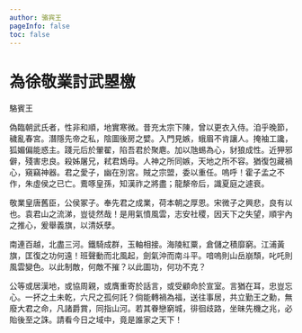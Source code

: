 ```yaml
---
author: 骆宾王
pageInfo: false
toc: false
---
```


<div class="heti heti--vertical">

# 為徐敬業討武曌檄

駱賓王

偽臨朝武氏者，性非和順，地實寒微。昔充太宗下陳，曾以更衣入侍。洎乎晚節，穢亂春宮。潛隱先帝之私，陰圖後房之嬖。入門見嫉，蛾眉不肯讓人。掩袖工讒，狐媚偏能惑主。踐元后於翬翟，陷吾君於聚麀。加以虺蜴為心，豺狼成性。近狎邪僻，殘害忠良。殺姊屠兄，弒君鴆母。人神之所同嫉，天地之所不容。猶復包藏禍心，窺竊神器。君之愛子，幽在別宮。賊之宗盟，委以重任。嗚呼！霍子孟之不作，朱虛侯之已亡。鷰啄皇孫，知漢祚之將盡；龍漦帝后，識夏庭之遽衰。

敬業皇唐舊臣，公侯冢子。奉先君之成業，荷本朝之厚恩。宋微子之興悲，良有以也。袁君山之流涕，豈徒然哉！是用氣憤風雲，志安社稷，因天下之失望，順宇內之推心，爰舉義旗，以清妖孽。

南連百越，北盡三河。鐵騎成群，玉軸相接。海陵紅粟，倉儲之積靡窮。江浦黃旗，匡復之功何遠！班聲動而北風起，劍氣沖而南斗平。喑嗚則山岳崩頹，叱吒則風雲變色。以此制敵，何敵不摧？以此圖功，何功不克？

公等或居漢地，或協周親，或膺重寄於話言，或受顧命於宣室。言猶在耳，忠豈忘心。一抔之土未乾，六尺之孤何託？倘能轉禍為福，送往事居，共立勤王之勳，無廢大君之命，凡諸爵賞，同指山河。若其眷戀窮城，徘徊歧路，坐昧先機之兆，必貽後至之誅。請看今日之域中，竟是誰家之天下！

</div>
